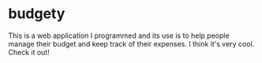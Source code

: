 # budgety

This is a web application I programmed and its use is to help people manage their budget and keep track of their expenses.
I think it's very cool. Check it out!

